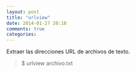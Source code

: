 ```yaml
---
layout: post
title: "urlview"
date: 2014-01-27 20:10
comments: true
categories: 
---
```

Extraer las direcciones URL de archivos de texto.

>$ urlview archivo.txt

